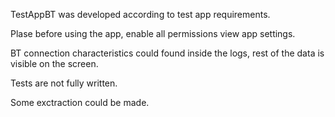 TestAppBT was developed according to test app requirements.

Plase before using the app, enable all permissions view app settings.

BT connection characteristics could found inside the logs, rest of the data is visible on the screen.

Tests are not fully written.

Some exctraction could be made.
